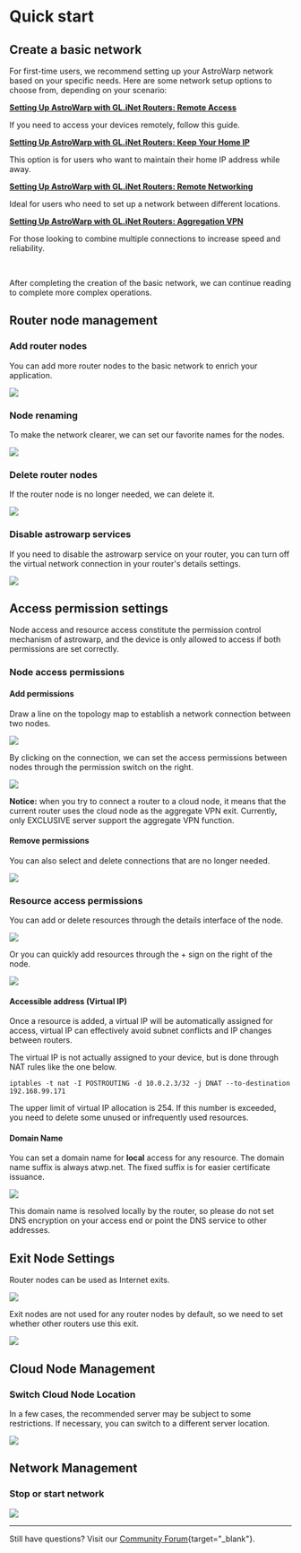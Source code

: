 # Quick start

## **Create a basic network**

For first-time users, we recommend setting up your AstroWarp network based on your specific needs. Here are some network setup options to choose from, depending on your scenario:

[**Setting Up AstroWarp with GL.iNet Routers: Remote Access**](../tutorials/setting_up_astrowarp_with_glinet_routers_remote_access.md)

If you need to access your devices remotely, follow this guide.

[**Setting Up AstroWarp with GL.iNet Routers: Keep Your Home IP**](../tutorials/setting_up_astrowarp_with_glinet_routers_keep_ip_home.md)

This option is for users who want to maintain their home IP address while away.

[**Setting Up AstroWarp with GL.iNet Routers: Remote Networking**](../tutorials/setting_up_astrowarp_with_glinet_routers_remote_networking.md)

Ideal for users who need to set up a network between different locations.

[**Setting Up AstroWarp with GL.iNet Routers: Aggregation VPN**](../tutorials/setting_up_astrowarp_with_glinet_routers_aggregation_vpn.md)

For those looking to combine multiple connections to increase speed and reliability.

<br>

After completing the creation of the basic network, we can continue reading to complete more complex operations.

## **Router node management**

### Add router nodes

You can add more router nodes to the basic network to enrich your application.

![](https://static.gl-inet.com/docs/astrowarp/quick_start/astrowarp_add_router_node.gif)

### Node renaming

To make the network clearer, we can set our favorite names for the nodes.

![](https://static.gl-inet.com/docs/astrowarp/quick_start/astrowarp_rename_node.gif)

### Delete router nodes

If the router node is no longer needed, we can delete it.

![](https://static.gl-inet.com/docs/astrowarp/quick_start/astrowarp_delete_node.gif)

### Disable astrowarp services

If you need to disable the astrowarp service on your router, you can turn off the virtual network connection in your router's details settings.

![](https://static.gl-inet.com/docs/astrowarp/quick_start/router_disable_astrowarp.gif)

## **Access permission settings**

Node access and resource access constitute the permission control mechanism of astrowarp, and the device is only allowed to access if both permissions are set correctly.

### Node access permissions

#### Add  permissions

Draw a line on the topology map to establish a network connection between two nodes.

![](https://static.gl-inet.com/docs/astrowarp/quick_start/astrowarp_node_permission.gif)

By clicking on the connection, we can set the access permissions between nodes through the permission switch on the right.

![](https://static.gl-inet.com/docs/astrowarp/quick_start/astrowarp_node_permission_setting.gif)

**Notice:** when you try to connect a router to a cloud node, it means that the current router uses the cloud node as the aggregate VPN exit. Currently, only EXCLUSIVE server support the aggregate VPN function.

#### Remove  permissions
You can also select and delete connections that are no longer needed.

![](https://static.gl-inet.com/docs/astrowarp/quick_start/deleate_node_connection.png)



### Resource access permissions

You can add or delete resources through the details interface of the node.

![](https://static.gl-inet.com/docs/astrowarp/quick_start/astrowarp_node_add_resource.gif)

Or you can quickly add resources through the + sign on the right of the node.

![](https://static.gl-inet.com/docs/astrowarp/quick_start/astrowarp_node_add_resource_shortcut.gif)

#### Accessible address (Virtual IP)

Once a resource is added, a virtual IP will be automatically assigned for access, virtual IP can effectively avoid subnet conflicts and IP changes between routers.

The virtual IP is not actually assigned to your device, but is done through NAT rules like the one below.

```
iptables -t nat -I POSTROUTING -d 10.0.2.3/32 -j DNAT --to-destination 192.168.99.171
```

The upper limit of virtual IP allocation is 254. If this number is exceeded, you need to delete some unused or infrequently used resources.

#### Domain Name

You can set a domain name for **local** access for any resource. The domain name suffix is always atwp.net. The fixed suffix is for easier certificate issuance.

![](https://static.gl-inet.com/docs/astrowarp/quick_start/astrowarp_resource_set_domain.gif)

This domain name is resolved locally by the router, so please do not set DNS encryption on your access end or point the DNS service to other addresses.

## **Exit Node Settings**

Router nodes can be used as Internet exits.

![](https://static.gl-inet.com/docs/astrowarp/quick_start/astrowarp_set_exit_node.gif)

Exit nodes are not used for any router nodes by default, so we need to set whether other routers use this exit.

![](https://static.gl-inet.com/docs/astrowarp/quick_start/astrowarp_use_exit_node.gif)

## **Cloud Node Management**

### Switch Cloud Node Location

In a few cases, the recommended server may be subject to some restrictions. If necessary, you can switch to a different server location.

![](https://static.gl-inet.com/docs/astrowarp/quick_start/astrowarp_node_exchange.gif)

## **Network Management**

### Stop or start network

![](https://static.gl-inet.com/docs/astrowarp/quick_start/astrowarp_stop_or_start_network.gif)

___

Still have questions? Visit our [Community Forum](https://forum.gl-inet.com){target="_blank"}.

